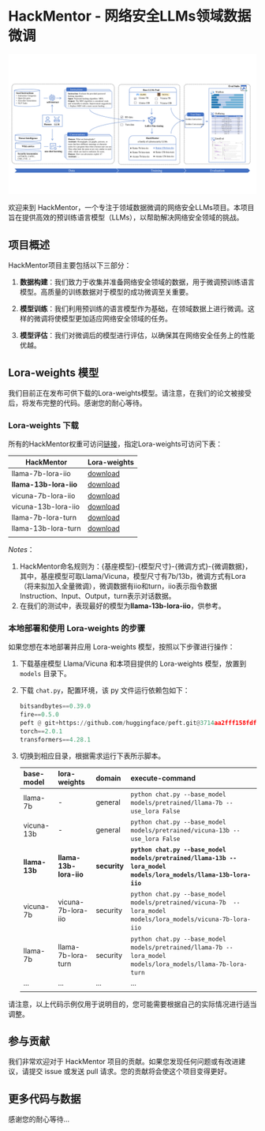 # HackMentor - 网络安全LLMs领域数据微调

![HackMentor Logo](assets\HackMentor.png)

欢迎来到 HackMentor，一个专注于领域数据微调的网络安全LLMs项目。本项目旨在提供高效的预训练语言模型（LLMs），以帮助解决网络安全领域的挑战。

## 项目概述

HackMentor项目主要包括以下三部分：

1. **数据构建**：我们致力于收集并准备网络安全领域的数据，用于微调预训练语言模型。高质量的训练数据对于模型的成功微调至关重要。

2. **模型训练**：我们利用预训练的语言模型作为基础，在领域数据上进行微调。这样的微调将使模型更加适应网络安全领域的任务。

3. **模型评估**：我们对微调后的模型进行评估，以确保其在网络安全任务上的性能优越。

## Lora-weights 模型

我们目前正在发布可供下载的Lora-weights模型。请注意，在我们的论文被接受后，将发布完整的代码。感谢您的耐心等待。

### Lora-weights 下载

所有的HackMentor权重可访问[链接](https://drive.google.com/drive/folders/1_woz0dsFKq8QYU-X3q0PGoyGoDn-a20t?usp=drive_link)，指定Lora-weights可访问下表：

| HackMentor | Lora-weights |
|-----|-----|
| llama-7b-lora-iio | [download](https://drive.google.com/drive/folders/13xbcQMizfWBtLAJ7OeyRco9QbVn0ZdcM?usp=drive_link) |
| **llama-13b-lora-iio** | [download](https://drive.google.com/drive/folders/17i3A1uuCkpPUJo3DGLvxMVZwqjviqcoE?usp=drive_link) |
| vicuna-7b-lora-iio | [download](https://drive.google.com/drive/folders/1lOEn7QH153QqZ10sFYKdB9afCSkIinMK?usp=drive_link) |
| vicuna-13b-lora-iio | [download](https://drive.google.com/drive/folders/1SF51j4KDyGM356vLx-KuKIni7xYWNbTf?usp=drive_link) |
| llama-7b-lora-turn | [download](https://drive.google.com/drive/folders/1e-Hb3YHlo25y6CL-RhRnrQLTurhgF1Af?usp=drive_link) |
| llama-13b-lora-turn | [download](https://drive.google.com/drive/folders/1lElL6WH1MUWTQZge5utMnmH7aUNIiheK?usp=drive_link) |
|  |  |

*Notes*：
1. HackMentor命名规则为：{基座模型}-{模型尺寸}-{微调方式}-{微调数据}，其中，基座模型可取Llama/Vicuna，模型尺寸有7b/13b，微调方式有Lora（将来拟加入全量微调），微调数据有iio和turn，iio表示指令数据Instruction、Input、Output，turn表示对话数据。
2. 在我们的测试中，表现最好的模型为**llama-13b-lora-iio**，供参考。


### 本地部署和使用 Lora-weights 的步骤

如果您想在本地部署并应用 Lora-weights 模型，按照以下步骤进行操作：

1. 下载基座模型 Llama/Vicuna 和本项目提供的 Lora-weights 模型，放置到 `models` 目录下。

2. 下载 `chat.py`，配置环境，该 py 文件运行依赖包如下：

    ```python
    bitsandbytes==0.39.0
    fire==0.5.0
    peft @ git+https://github.com/huggingface/peft.git@3714aa2fff158fdfa637b2b65952580801d890b2
    torch==2.0.1
    transformers==4.28.1
    ```

3. 切换到相应目录，根据需求运行下表所示脚本。

    | base-model | lora-weights | domain | execute-command |
    | --- | --- | --- | --- |
    | llama-7b | - | general | `python chat.py --base_model models/pretrained/llama-7b --use_lora False` |
    | vicuna-13b | - | general | `python chat.py --base_model models/pretrained/vicuna-13b --use_lora False` |
    | **llama-13b** | **llama-13b-lora-iio** | **security** | **`python chat.py --base_model models/pretrained/llama-13b --lora_model models/lora_models/llama-13b-lora-iio`** |
    | vicuna-7b | vicuna-7b-lora-iio | security | `python chat.py --base_model models/pretrained/vicuna-7b  --lora_model models/lora_models/vicuna-7b-lora-iio` |
    | llama-7b | llama-7b-lora-turn | security | `python chat.py --base_model models/pretrained/llama-7b --lora_model models/lora_models/llama-7b-lora-turn` |
    | ...  | ... | ... | ... |
    |  |  |  |  |

请注意，以上代码示例仅用于说明目的，您可能需要根据自己的实际情况进行适当调整。

## 参与贡献

我们非常欢迎对于 HackMentor 项目的贡献。如果您发现任何问题或有改进建议，请提交 issue 或发送 pull 请求。您的贡献将会使这个项目变得更好。


## 更多代码与数据

感谢您的耐心等待...